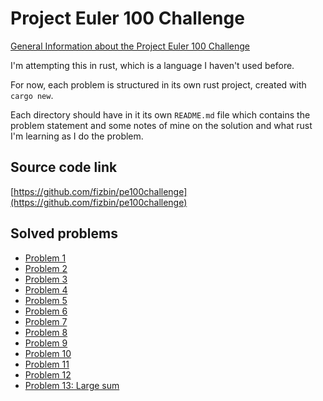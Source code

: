 # Project Euler 100 Challenge

[General Information about the Project Euler 100 Challenge][1]

I'm attempting this in rust, which is a language I haven't used before.

For now, each problem is structured in its own rust project, created
with `cargo new`.

Each directory should have in it its own `README.md` file which
contains the problem statement and some notes of mine on the solution
and what rust I'm learning as I do the problem.

## Source code link

[https://github.com/fizbin/pe100challenge](https://github.com/fizbin/pe100challenge)

## Solved problems

- [Problem 1](problem1/)
- [Problem 2](problem2/)
- [Problem 3](problem3/)
- [Problem 4](problem4/)
- [Problem 5](problem5/)
- [Problem 6](problem6/)
- [Problem 7](problem7/)
- [Problem 8](problem8/)
- [Problem 9](problem9/)
- [Problem 10](problem10/)
- [Problem 11](problem11/)
- [Problem 12](problem12/)
- [Problem 13: Large sum](problem13/)

[1]: https://www.freecodecamp.org/news/projecteuler100-coding-challenge-competitive-programming/
